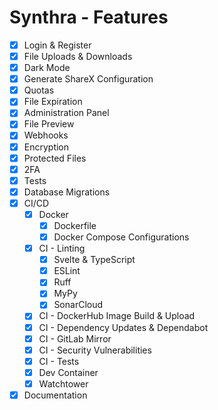 # Synthra - Features

- [x] Login & Register
- [x] File Uploads & Downloads
- [x] Dark Mode
- [x] Generate ShareX Configuration
- [x] Quotas
- [x] File Expiration
- [x] Administration Panel
- [x] File Preview
- [x] Webhooks
- [x] Encryption
- [x] Protected Files
- [x] 2FA
- [x] Tests
- [x] Database Migrations
- [x] CI/CD
  - [x] Docker
    - [x] Dockerfile
    - [x] Docker Compose Configurations
  - [x] CI - Linting
    - [x] Svelte & TypeScript
    - [x] ESLint
    - [x] Ruff
    - [x] MyPy
    - [x] SonarCloud
  - [x] CI - DockerHub Image Build & Upload
  - [x] CI - Dependency Updates & Dependabot
  - [x] CI - GitLab Mirror
  - [x] CI - Security Vulnerabilities
  - [x] CI - Tests
  - [x] Dev Container
  - [x] Watchtower
- [x] Documentation
